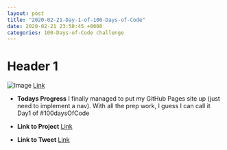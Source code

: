 ```yaml
---
layout: post
title: "2020-02-21-Day-1-of-100-Days-of-Code"
date: 2020-02-21 23:50:45 +0000
categories: 100-Days-of-Code challenge
---
```


# Header 1
![Image](https://i.ytimg.com/vi/2MsN8gpT6jY/maxresdefault.jpg)
[Link](https://pages.github.com)

- **Todays Progress**
I finally managed to put my GitHub Pages site up (just need to implement a nav). With all the prep work, I guess I can call it Day1 of #100daysOfCode

- **Link to Project**
[Link](https//prototowb.github.io)

- **Link to Tweet**
[Link](https://twitter.com/prototowb/status/1230990568894930954)
